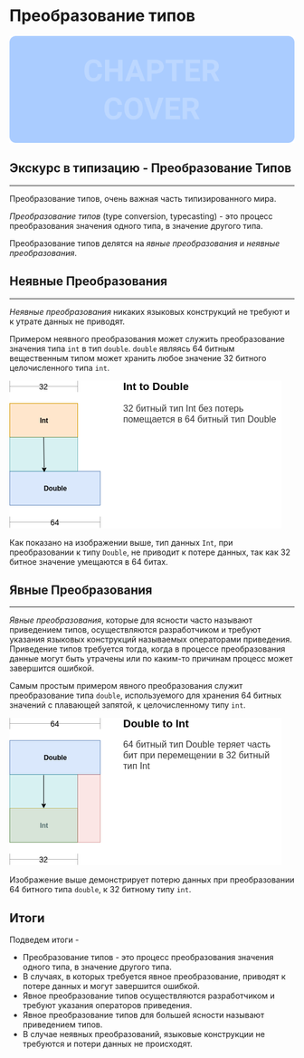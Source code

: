 # Преобразование типов
![Chapter Cover](./images/chapter-cover.png)
## Экскурс в типизацию - Преобразование Типов
________________

Преобразование типов, очень важная часть типизированного мира.


*Преобразование типов* (type conversion, typecasting) - это процесс преобразования значения одного типа, в значение другого типа.

Преобразование типов делятся на *явные преобразования* и *неявные преобразования*.


## Неявные Преобразования
________________

*Неявные преобразования* никаких языковых конструкций не требуют и к утрате данных не приводят.

Примером неявного преобразования может служить преобразование значения типа `int` в тип `double`. `double` являясь 64 битным вещественным типом может хранить любое значение 32 битного целочисленного типа `int`.

![](./images/type-conversion-int-to-double.png)

Как показано на изображении выше, тип данных `Int`, при преобразовании к типу `Double`, не приводит к потере данных, так как 32 битное значение умещаются в 64 битах.


## Явные Преобразования
________________

*Явные преобразования*, которые для ясности часто называют приведением типов, осуществляются разработчиком и требуют указания языковых конструкций называемых операторами приведения. Приведение типов требуется тогда, когда в процессе преобразования данные могут быть утрачены или по каким-то причинам процесс может завершится ошибкой.

Самым простым примером явного преобразования служит преобразование типа `double`, используемого для хранения 64 битных значений с плавающей запятой, к целочисленному типу `int`.

![](./images/type-conversion-double-to-int.png)

Изображение выше демонстрирует потерю данных при преобразовании 64 битного типа `double`, к 32 битному типу `int`.


## Итоги


Подведем итоги -


- Преобразование типов - это процесс преобразования значения одного типа, в значение другого типа.
- В случаях, в которых требуется явное преобразование, приводят к потере данных и могут завершится ошибкой. 
- Явное преобразование типов осуществляются разработчиком и требуют указания операторов приведения.
- Явное преобразование типов для большей ясности называют приведением типов.
- В случае неявных преобразований, языковые конструкции не требуются и потери данных не происходят.
